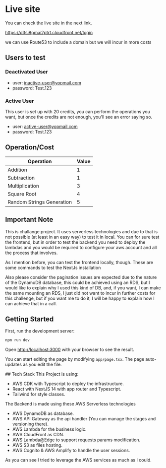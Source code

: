 # Live site
You can check the live site in the next link.

https://d3si8pmai2ptrt.cloudfront.net/login

we can use Route53 to include a domain but we will incur in more costs

## Users to test

### Deactivated User
- user: inactive-user@yopmail.com
- password: Test.123

### Active User

This user is set up with 20 credits, you can perform the operations you want, but once the credits are not enough, you'll see an error saying so.

- user: active-user@yopmail.com
- password: Test.123

## Operation/Cost

| Operation                      | Value |
|--------------------------------|-------|
| Addition                       | 1     |
| Subtraction                    | 1     |
| Multiplication                 | 3     |
| Square Root                    | 4     |
| Random Strings Generation      | 5     |


## Important Note

This is challange project. It uses serverless technologies and due to that is not possible (at least in an easy way) to test it in local. You can for sure test the frontend, but in order to test the backend you need to deploy the lambdas and you would be required to configure your aws account and all the process that involves.

As I mention before, you can test the frontend locally, though. These are some commands to test the NextJs installation

Also please consider the pagination issues are expected due to the nature of the DynamoDB database, this could be achieved using an RDS, but I would like to explain why I used this kind of DB, and, if you want, I can make the same mounting an RDS, I just did not want to incur in further costs for this challenge, but if you want me to do it, I will be happy to explain how I can achieve that in a call.

## Getting Started

First, run the development server:

```bash
npm run dev
```

Open [http://localhost:3000](http://localhost:3000) with your browser to see the result.

You can start editing the page by modifying `app/page.tsx`. The page auto-updates as you edit the file.

## Tech Stack
This Project is using:

- AWS CDK with Typescript to deploy the infrastructure.
- React with NextJS 14 with app router and Typescript.
- Tailwind for style classes.

The Backend is made using these AWS Serverless technologies

- AWS DynamoDB as database.
- AWS API Gateway as the api handler (You can manage the stages and versioning there).
- AWS Lambda for the business logic.
- AWS CloudFront as CDN.
- AWS Lambda@Edge to support requests params modification.
- AWS S3 as files hosting.
- AWS Cognito & AWS Amplify to handle the user sessions.

As you can see I tried to leverage the AWS services as much as I could.
